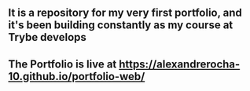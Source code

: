 ## It is a repository for my very first portfolio, and it's been building constantly as my course at Trybe develops

## The Portfolio is live at https://alexandrerocha-10.github.io/portfolio-web/

